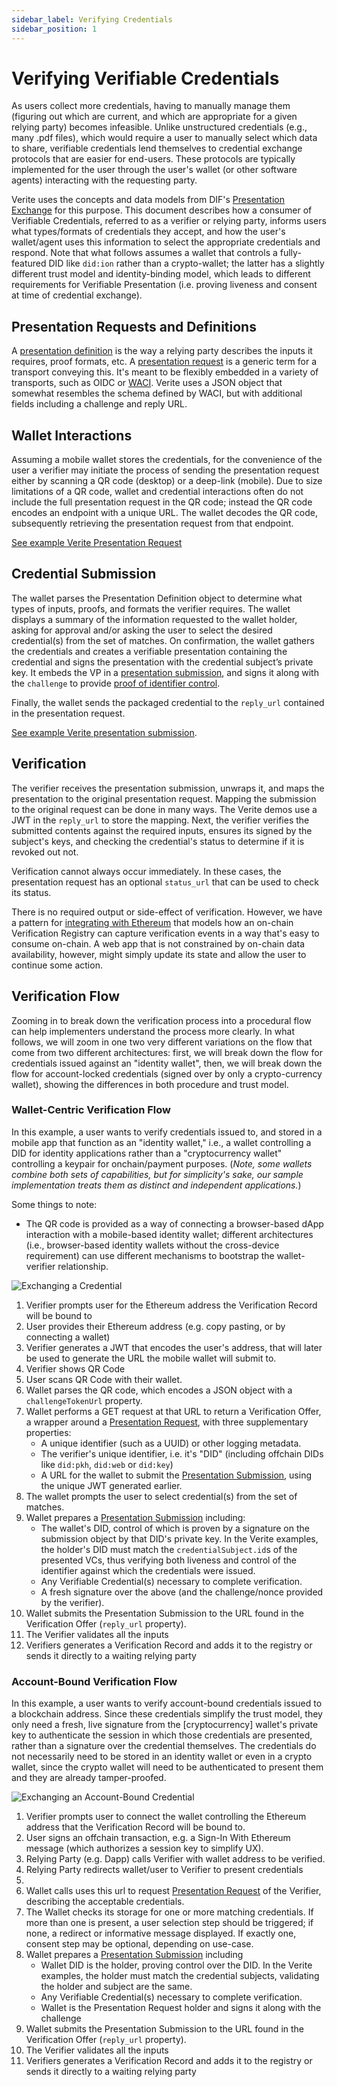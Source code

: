 ```yaml
---
sidebar_label: Verifying Credentials
sidebar_position: 1
---
```


# Verifying Verifiable Credentials

As users collect more credentials, having to manually manage them (figuring out which are current, and which are appropriate for a given relying party) becomes infeasible. Unlike unstructured credentials (e.g., many .pdf files), which would require a user to manually select which data to share, verifiable credentials lend themselves to credential exchange protocols that are easier for end-users. These protocols are typically implemented for the user through the user's wallet (or other software agents) interacting with the requesting party.

Verite uses the concepts and data models from DIF's [Presentation Exchange](https://identity.foundation/presentation-exchange) for this purpose. This document describes how a consumer of Verifiable Credentials, referred to as a verifier or relying party, informs users what types/formats of credentials they accept, and how the user's wallet/agent uses this information to select the appropriate credentials and respond.  Note that what follows assumes a wallet that controls a fully-featured DID like `did:ion` rather than a crypto-wallet; the latter has a slightly different trust model and identity-binding model, which leads to different requirements for Verifiable Presentation (i.e. proving liveness and consent at time of credential exchange).

## Presentation Requests and Definitions

A [presentation definition](https://identity.foundation/presentation-exchange/#presentation-definition) is the way a relying party describes the inputs it requires, proof formats, etc. A [presentation request](https://identity.foundation/presentation-exchange/#presentation-request) is a generic term for a transport conveying this. It's meant to be flexibly embedded in a variety of transports, such as OIDC or [WACI](https://identity.foundation/waci-presentation-exchange/). Verite uses a JSON object that somewhat resembles the schema defined by WACI, but with additional fields including a challenge and reply URL.

## Wallet Interactions

Assuming a mobile wallet stores the credentials, for the convenience of the user a verifier may initiate the process of sending the presentation request either by scanning a QR code (desktop) or a deep-link (mobile). Due to size limitations of a QR code, wallet and credential interactions often do not include the full presentation request in the QR code; instead the QR code encodes an endpoint with a unique URL. The wallet decodes the QR code, subsequently retrieving the presentation request from that endpoint.

[See example Verite Presentation Request](/verite/appendix/messages#presentation-request)

## Credential Submission

The wallet parses the Presentation Definition object to determine what types of inputs, proofs, and formats the verifier requires. The wallet displays a summary of the information requested to the wallet holder, asking for approval and/or asking the user to select the desired credential(s) from the set of matches. On confirmation, the wallet gathers the credentials and creates a verifiable presentation containing the credential and signs the presentation with the credential subject’s private key. It embeds the VP in a [presentation submission](https://identity.foundation/presentation-exchange/#presentation-submission), and signs it along with the `challenge` to provide [proof of identifier control](https://identity.foundation/presentation-exchange/#proof-of-identifier-control).

Finally, the wallet sends the packaged credential to the `reply_url` contained in the presentation request.

[See example Verite presentation submission](/verite/appendix/messages#presentation-submission).

## Verification

The verifier receives the presentation submission, unwraps it, and maps the presentation to the original presentation request. Mapping the submission to the original request can be done in many ways. The Verite demos use a JWT in the `reply_url` to store the mapping. Next, the verifier verifies the submitted contents against the required inputs, ensures its signed by the subject's keys, and checking the credential's status to determine if it is revoked out not.

Verification cannot always occur immediately. In these cases, the presentation request has an optional `status_url` that can be used to check its status.

There is no required output or side-effect of verification. However, we have a pattern for [integrating with Ethereum](/verite/patterns/smart-contract-verite) that models how an on-chain Verification Registry can capture verification events in a way that's easy to consume on-chain. A web app that is not constrained by on-chain data availability, however, might simply update its state and allow the user to continue some action.

## Verification Flow

Zooming in to break down the verification process into a procedural flow can help implementers understand the process more clearly.  In what follows, we will zoom in one two very different variations on the flow that come from two different architectures: first, we will break down the flow for credentials issued against an "identity wallet", then, we will break down the flow for account-locked credentials (signed over by only a crypto-currency wallet), showing the differences in both procedure and trust model.

### Wallet-Centric Verification Flow

In this example, a user wants to verify credentials issued to, and stored in a mobile app that function as an "identity wallet," i.e., a wallet controlling a DID for identity applications rather than a "cryptocurrency wallet" controlling a keypair for onchain/payment purposes. (*Note, some wallets combine both sets of capabilities, but for simplicity's sake, our sample implementation treats them as distinct and independent applications.*)

Some things to note:
* The QR code is provided as a way of connecting a browser-based dApp interaction with a mobile-based identity wallet; different architectures (i.e., browser-based identity wallets without the cross-device requirement) can use different mechanisms to bootstrap the wallet-verifier relationship.

![Exchanging a Credential](/img/docs/sequence_exchange.png "Exchanging a Credential")

1. Verifier prompts user for the Ethereum address the Verification Record will be bound to
1. User provides their Ethereum address (e.g. copy pasting, or by connecting a wallet)
1. Verifier generates a JWT that encodes the user's address, that will later be used to generate the URL the mobile wallet will submit to.
1. Verifier shows QR Code
1. User scans QR Code with their wallet.
1. Wallet parses the QR code, which encodes a JSON object with a `challengeTokenUrl` property.
1. Wallet performs a GET request at that URL to return a Verification Offer, a wrapper around a [Presentation Request][], with three supplementary properties:
   - A unique identifier (such as a UUID) or other logging metadata.
   - The verifier's unique identifier, i.e. it's "DID" (including offchain DIDs like `did:pkh`, `did:web` or `did:key`)
   - A URL for the wallet to submit the [Presentation Submission][], using the unique JWT generated earlier.
2. The wallet prompts the user to select credential(s) from the set of matches.
3. Wallet prepares a [Presentation Submission][] including:
   - The wallet's DID, control of which is proven by a signature on the submission object by that DID's private key. In the Verite examples, the holder's DID must match the `credentialSubject.id`s of the presented VCs, thus verifying both liveness and control of the identifier against which the credentials were issued.
   - Any Verifiable Credential(s) necessary to complete verification.
   - A fresh signature over the above (and the challenge/nonce provided by the verifier).
4. Wallet submits the Presentation Submission to the URL found in the Verification Offer (`reply_url` property).
5. The Verifier validates all the inputs
6. Verifiers generates a Verification Record and adds it to the registry or sends it directly to a waiting relying party

### Account-Bound Verification Flow

In this example, a user wants to verify account-bound credentials issued to a blockchain address. Since these credentials simplify the trust model, they only need a fresh, live signature from the [cryptocurrency] wallet's private key to authenticate the session in which those credentials are presented, rather than a signature over the credential themselves.  The credentials do not necessarily need to be stored in an identity wallet or even in a crypto wallet, since the crypto wallet will need to be authenticated to present them and they are already tamper-proofed. 

![Exchanging an Account-Bound Credential](/img/docs/sequence_exchange_2.png "Exchanging an Account-Bound Credential")

1. Verifier prompts user to connect the wallet controlling the Ethereum address that the Verification Record will be bound to.
1. User signs an offchain transaction, e.g. a Sign-In With Ethereum message (which authorizes a session key to simplify UX).
1. Relying Party (e.g. Dapp) calls Verifier with wallet address to be verified.
1. Relying Party redirects wallet/user to Verifier to present credentials
1. 
4. Wallet calls uses this url to request [Presentation Request][] of the Verifier, describing the acceptable credentials.
5. The Wallet checks its storage for one or more matching credentials.  If more than one is present, a user selection step should be triggered; if none, a redirect or informative message displayed.  If exactly one, consent step may be optional, depending on use-case.
8. Wallet prepares a [Presentation Submission][] including
   - Wallet DID is the holder, proving control over the DID. In the Verite examples, the holder must match the credential subjects, validating the holder and subject are the same.
   - Any Verifiable Credential(s) necessary to complete verification.
   - Wallet is the Presentation Request holder and signs it along with the challenge
9.  Wallet submits the Presentation Submission to the URL found in the Verification Offer (`reply_url` property).
10. The Verifier validates all the inputs
6. Verifiers generates a Verification Record and adds it to the registry or sends it directly to a waiting relying party

[Presentation Request]: https://identity.foundation/presentation-exchange/#presentation-request
[Presentation Submission]: https://identity.foundation/presentation-exchange/#presentation-submission
